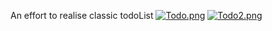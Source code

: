 An effort to realise classic todoList
[![Todo.png](https://i.postimg.cc/wvMjp5fG/Todo.png)](https://postimg.cc/r06kG4L1) 
[![Todo2.png](https://i.postimg.cc/bwFzRSN0/Todo2.png)](https://postimg.cc/zyKZzBh3)
